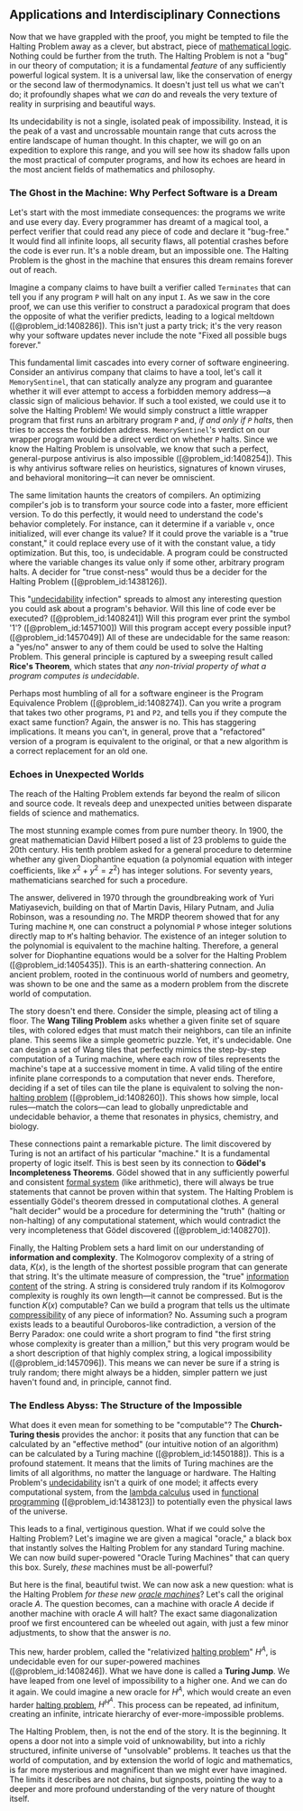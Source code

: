 ## Applications and Interdisciplinary Connections

Now that we have grappled with the proof, you might be tempted to file the Halting Problem away as a clever, but abstract, piece of [mathematical logic](@article_id:140252). Nothing could be further from the truth. The Halting Problem is not a "bug" in our theory of computation; it is a fundamental *feature* of any sufficiently powerful logical system. It is a universal law, like the conservation of energy or the second law of thermodynamics. It doesn't just tell us what we can't do; it profoundly shapes what we *can* do and reveals the very texture of reality in surprising and beautiful ways.

Its undecidability is not a single, isolated peak of impossibility. Instead, it is the peak of a vast and uncrossable mountain range that cuts across the entire landscape of human thought. In this chapter, we will go on an expedition to explore this range, and you will see how its shadow falls upon the most practical of computer programs, and how its echoes are heard in the most ancient fields of mathematics and philosophy.

### The Ghost in the Machine: Why Perfect Software is a Dream

Let's start with the most immediate consequences: the programs we write and use every day. Every programmer has dreamt of a magical tool, a perfect verifier that could read any piece of code and declare it "bug-free." It would find all infinite loops, all security flaws, all potential crashes before the code is ever run. It's a noble dream, but an impossible one. The Halting Problem is the ghost in the machine that ensures this dream remains forever out of reach.

Imagine a company claims to have built a verifier called `Terminates` that can tell you if any program `P` will halt on any input `I`. As we saw in the core proof, we can use this verifier to construct a paradoxical program that does the opposite of what the verifier predicts, leading to a logical meltdown ([@problem_id:1408286]). This isn't just a party trick; it's the very reason why your software updates never include the note "Fixed all possible bugs forever."

This fundamental limit cascades into every corner of software engineering. Consider an antivirus company that claims to have a tool, let's call it `MemorySentinel`, that can statically analyze any program and guarantee whether it will ever attempt to access a forbidden memory address—a classic sign of malicious behavior. If such a tool existed, we could use it to solve the Halting Problem! We would simply construct a little wrapper program that first runs an arbitrary program `P` and, *if and only if `P` halts*, then tries to access the forbidden address. `MemorySentinel`'s verdict on our wrapper program would be a direct verdict on whether `P` halts. Since we know the Halting Problem is unsolvable, we know that such a perfect, general-purpose antivirus is also impossible ([@problem_id:1408254]). This is why antivirus software relies on heuristics, signatures of known viruses, and behavioral monitoring—it can never be omniscient.

The same limitation haunts the creators of compilers. An optimizing compiler's job is to transform your source code into a faster, more efficient version. To do this perfectly, it would need to understand the code's behavior completely. For instance, can it determine if a variable `v`, once initialized, will ever change its value? If it could prove the variable is a "true constant," it could replace every use of it with the constant value, a tidy optimization. But this, too, is undecidable. A program could be constructed where the variable changes its value only if some other, arbitrary program halts. A decider for "true const-ness" would thus be a decider for the Halting Problem ([@problem_id:1438126]).

This "[undecidability](@article_id:145479) infection" spreads to almost any interesting question you could ask about a program's behavior. Will this line of code ever be executed? ([@problem_id:1408241]) Will this program ever print the symbol '1'? ([@problem_id:1457100]) Will this program accept every possible input? ([@problem_id:1457049]) All of these are undecidable for the same reason: a "yes/no" answer to any of them could be used to solve the Halting Problem. This general principle is captured by a sweeping result called **Rice's Theorem**, which states that *any non-trivial property of what a program computes is undecidable*.

Perhaps most humbling of all for a software engineer is the Program Equivalence Problem ([@problem_id:1408274]). Can you write a program that takes two other programs, `P1` and `P2`, and tells you if they compute the exact same function? Again, the answer is no. This has staggering implications. It means you can't, in general, prove that a "refactored" version of a program is equivalent to the original, or that a new algorithm is a correct replacement for an old one.

### Echoes in Unexpected Worlds

The reach of the Halting Problem extends far beyond the realm of silicon and source code. It reveals deep and unexpected unities between disparate fields of science and mathematics.

The most stunning example comes from pure number theory. In 1900, the great mathematician David Hilbert posed a list of 23 problems to guide the 20th century. His tenth problem asked for a general procedure to determine whether any given Diophantine equation (a polynomial equation with integer coefficients, like $x^2 + y^2 = z^2$) has integer solutions. For seventy years, mathematicians searched for such a procedure.

The answer, delivered in 1970 through the groundbreaking work of Yuri Matiyasevich, building on that of Martin Davis, Hilary Putnam, and Julia Robinson, was a resounding *no*. The MRDP theorem showed that for any Turing machine `M`, one can construct a polynomial `P` whose integer solutions directly map to `M`'s halting behavior. The existence of an integer solution to the polynomial is equivalent to the machine halting. Therefore, a general solver for Diophantine equations would be a solver for the Halting Problem ([@problem_id:1405435]). This is an earth-shattering connection. An ancient problem, rooted in the continuous world of numbers and geometry, was shown to be one and the same as a modern problem from the discrete world of computation.

The story doesn't end there. Consider the simple, pleasing act of tiling a floor. The **Wang Tiling Problem** asks whether a given finite set of square tiles, with colored edges that must match their neighbors, can tile an infinite plane. This seems like a simple geometric puzzle. Yet, it's undecidable. One can design a set of Wang tiles that perfectly mimics the step-by-step computation of a Turing machine, where each row of tiles represents the machine's tape at a successive moment in time. A valid tiling of the entire infinite plane corresponds to a computation that never ends. Therefore, deciding if a set of tiles can tile the plane is equivalent to solving the non-[halting problem](@article_id:136597) ([@problem_id:1408260]). This shows how simple, local rules—match the colors—can lead to globally unpredictable and undecidable behavior, a theme that resonates in physics, chemistry, and biology.

These connections paint a remarkable picture. The limit discovered by Turing is not an artifact of his particular "machine." It is a fundamental property of logic itself. This is best seen by its connection to **Gödel's Incompleteness Theorems**. Gödel showed that in any sufficiently powerful and consistent [formal system](@article_id:637447) (like arithmetic), there will always be true statements that cannot be proven within that system. The Halting Problem is essentially Gödel's theorem dressed in computational clothes. A general "halt decider" would be a procedure for determining the "truth" (halting or non-halting) of any computational statement, which would contradict the very incompleteness that Gödel discovered ([@problem_id:1408270]).

Finally, the Halting Problem sets a hard limit on our understanding of **information and complexity**. The Kolmogorov complexity of a string of data, $K(x)$, is the length of the shortest possible program that can generate that string. It's the ultimate measure of compression, the "true" [information content](@article_id:271821) of the string. A string is considered truly random if its Kolmogorov complexity is roughly its own length—it cannot be compressed. But is the function $K(x)$ computable? Can we build a program that tells us the ultimate [compressibility](@article_id:144065) of any piece of information? No. Assuming such a program exists leads to a beautiful Ouroboros-like contradiction, a version of the Berry Paradox: one could write a short program to find "the first string whose complexity is greater than a million," but this very program would be a short description of that highly complex string, a logical impossibility ([@problem_id:1457096]). This means we can never be sure if a string is truly random; there might always be a hidden, simpler pattern we just haven't found and, in principle, cannot find.

### The Endless Abyss: The Structure of the Impossible

What does it even mean for something to be "computable"? The **Church-Turing thesis** provides the anchor: it posits that any function that can be calculated by an "effective method" (our intuitive notion of an algorithm) can be calculated by a Turing machine ([@problem_id:1450188]). This is a profound statement. It means that the limits of Turing machines are the limits of all algorithms, no matter the language or hardware. The Halting Problem's [undecidability](@article_id:145479) isn't a quirk of one model; it affects every computational system, from the [lambda calculus](@article_id:148231) used in [functional programming](@article_id:635837) ([@problem_id:1438123]) to potentially even the physical laws of the universe.

This leads to a final, vertiginous question. What if we could solve the Halting Problem? Let's imagine we are given a magical "oracle," a black box that instantly solves the Halting Problem for any standard Turing machine. We can now build super-powered "Oracle Turing Machines" that can query this box. Surely, *these* machines must be all-powerful?

But here is the final, beautiful twist. We can now ask a new question: what is the Halting Problem *for these new [oracle machines](@article_id:269087)*? Let's call the original oracle $A$. The question becomes, can a machine with oracle $A$ decide if another machine with oracle $A$ will halt? The exact same diagonalization proof we first encountered can be wheeled out again, with just a few minor adjustments, to show that the answer is *no*.

This new, harder problem, called the "relativized [halting problem](@article_id:136597)" $H^A$, is undecidable even for our super-powered machines ([@problem_id:1408246]). What we have done is called a **Turing Jump**. We have leaped from one level of impossibility to a higher one. And we can do it again. We could imagine a new oracle for $H^A$, which would create an even harder [halting problem](@article_id:136597), $H^{H^A}$. This process can be repeated, ad infinitum, creating an infinite, intricate hierarchy of ever-more-impossible problems.

The Halting Problem, then, is not the end of the story. It is the beginning. It opens a door not into a simple void of unknowability, but into a richly structured, infinite universe of "unsolvable" problems. It teaches us that the world of computation, and by extension the world of logic and mathematics, is far more mysterious and magnificent than we might ever have imagined. The limits it describes are not chains, but signposts, pointing the way to a deeper and more profound understanding of the very nature of thought itself.